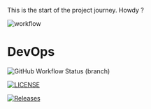 This is the start of the project journey.
Howdy ?

![workflow](https://github.com/Kyvelyin/devops/actions/workflows/main.yml/badge.svg)

# DevOps
![GitHub Workflow Status (branch)](https://img.shields.io/github/actions/workflow/status/Kyvelyin/devops/main.yml?branch=develop&style=flat-square)

[![LICENSE](https://img.shields.io/github/license/Kyvelyin/devops.svg?style=flat-square)](https://github.com/Kyvelyin/devops/blob/master/LICENSE)

[![Releases](https://img.shields.io/github/release/Kyvelyin/devops/all.svg?style=flat-square)](https://github.com/Kyvelyin/devops/releases)